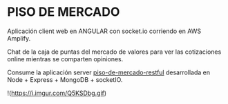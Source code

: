 # PISO DE MERCADO

Aplicación client web en ANGULAR con socket.io corriendo en AWS Amplify.

Chat de la caja de puntas del mercado de valores para ver las cotizaciones online mientras se comparten opiniones.

Consume la aplicación server [piso-de-mercado-restful] desarrollada en Node + Express + MongoDB + socketIO.

!(https://i.imgur.com/Q5KSDbg.gif)


[piso-de-mercado-restful]:<https://github.com/gustavoghp87/piso-de-mercado-restful>
